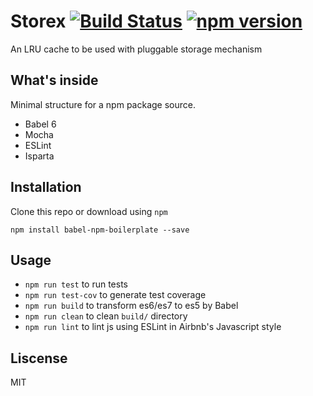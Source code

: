 # Storex [![Build Status](https://travis-ci.org/camsong/babel-npm-boilerplate.svg)](https://travis-ci.org/camsong/babel-npm-boilerplate) [![npm version](https://badge.fury.io/js/babel-npm-boilerplate.svg)](http://badge.fury.io/js/babel-npm-boilerplate)

An LRU cache to be used with pluggable storage mechanism

## What's inside

Minimal structure for a npm package source.

* Babel 6
* Mocha
* ESLint
* Isparta

## Installation

Clone this repo or download using `npm`

```
npm install babel-npm-boilerplate --save
```

## Usage

* `npm run test` to run tests
* `npm run test-cov` to generate test coverage
* `npm run build` to transform es6/es7 to es5 by Babel
* `npm run clean` to clean `build/` directory
* `npm run lint` to lint js using ESLint in Airbnb's Javascript style

## Liscense

MIT
